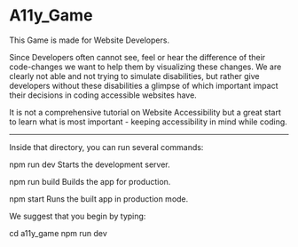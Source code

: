# A11y_Game


This Game is made for Website Developers. 

Since Developers often cannot see, feel or hear the difference of their code-changes we want to help them by visualizing these changes. We are clearly not able and not trying to simulate disabilities, but rather give developers without these disabilities a glimpse of which important impact their decisions in coding accessible websites have.

It is not a comprehensive tutorial on Website Accessibility but a great start to learn what is most important - keeping accessibility in mind while coding.


--------------------------------------------------------

Inside that directory, you can run several commands:

  npm run dev
    Starts the development server.

  npm run build
    Builds the app for production.

  npm start
    Runs the built app in production mode.

We suggest that you begin by typing:

  cd a11y_game
  npm run dev
